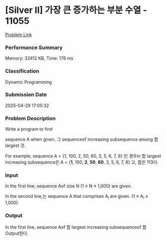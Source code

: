 <!-- Official English translation (US) — human-reviewed -->
<!-- Original: README.md -->
<!-- Translation generated: 2025-10-26 16:46:49 UTC -->

# [Silver II] 가장 큰 증가하는 부분 수열 - 11055 

[Problem Link](https://www.acmicpc.net/problem/11055) 

### Performance Summary

Memory: 32412 KB, Time: 176 ms

### Classification

Dynamic Programming

### Submission Date

2025-04-29 17:05:32

### Problem Description

Write a program to find <p>sequence A when given, 그 sequenceof increasing subsequence among 합 largest 것.</p>

<p>For example, sequence A = {1, 100, 2, 50, 60, 3, 5, 6, 7, 8} 인 경우in 합 largest increasing subsequence은 A = {<strong>1</strong>, 100, <strong>2</strong>, <strong>50</strong>, <strong>60</strong>, 3, 5, 6, 7, 8} 고, 합은 113다.</p>

### Input 

 <p>In the first line, sequence Aof size N (1 ≤ N ≤ 1,000) are given.</p>

<p>In the second line,는 sequence A that comprises A<sub>i</sub> are given. (1 ≤ A<sub>i</sub> ≤ 1,000)</p>

### Output 

 <p>In the first line, sequence Aof 합 largest increasing subsequenceof 합 Output한다.</p>

